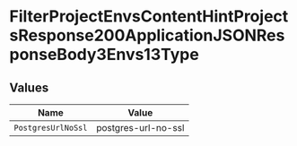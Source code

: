 # FilterProjectEnvsContentHintProjectsResponse200ApplicationJSONResponseBody3Envs13Type


## Values

| Name                | Value               |
| ------------------- | ------------------- |
| `PostgresUrlNoSsl`  | postgres-url-no-ssl |